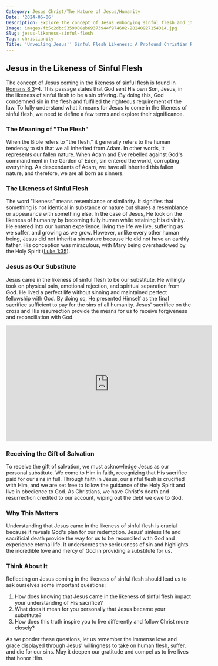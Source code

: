 ```yaml
---
Category: Jesus Christ/The Nature of Jesus/Humanity
Date: '2024-06-06'
Description: Explore the concept of Jesus embodying sinful flesh and its significance in Christian theology. Delve into how this idea shapes beliefs about redemption and the nature of Christ.
Image: images/fb5c2dbc5359008eb69373944f974602-20240927154314.jpg
Slug: jesus-likeness-sinful-flesh
Tags: christianity
Title: 'Unveiling Jesus'' Sinful Flesh Likeness: A Profound Christian Revelation'
---
```


## Jesus in the Likeness of Sinful Flesh

The concept of Jesus coming in the likeness of sinful flesh is found in [Romans 8:3](https://www.bibleref.com/Romans/8/Romans-8-3.html)–4. This passage states that God sent His own Son, Jesus, in the likeness of sinful flesh to be a sin offering. By doing this, God condemned sin in the flesh and fulfilled the righteous requirement of the law. To fully understand what it means for Jesus to come in the likeness of sinful flesh, we need to define a few terms and explore their significance.

### The Meaning of "The Flesh"

When the Bible refers to "the flesh," it generally refers to the human tendency to sin that we all inherited from Adam. In other words, it represents our fallen nature. When Adam and Eve rebelled against God's commandment in the Garden of Eden, sin entered the world, corrupting everything. As descendants of Adam, we have all inherited this fallen nature, and therefore, we are all born as sinners.

### The Likeness of Sinful Flesh

The word "likeness" means resemblance or similarity. It signifies that something is not identical in substance or nature but shares a resemblance or appearance with something else. In the case of Jesus, He took on the likeness of humanity by becoming fully human while retaining His divinity. He entered into our human experience, living the life we live, suffering as we suffer, and growing as we grow. However, unlike every other human being, Jesus did not inherit a sin nature because He did not have an earthly father. His conception was miraculous, with Mary being overshadowed by the Holy Spirit ([Luke 1:35](https://www.bibleref.com/Luke/1/Luke-1-35.html)).

### Jesus as Our Substitute

Jesus came in the likeness of sinful flesh to be our substitute. He willingly took on physical pain, emotional rejection, and spiritual separation from God. He lived a perfect life without sinning and maintained perfect fellowship with God. By doing so, He presented Himself as the final sacrifice sufficient to pay for the sins of all humanity. Jesus' sacrifice on the cross and His resurrection provide the means for us to receive forgiveness and reconciliation with God.


<iframe width="560" height="315" src="https://www.youtube.com/embed/wOkB6cxVXTc" frameborder="0" allow="autoplay; encrypted-media" allowfullscreen></iframe>


### Receiving the Gift of Salvation

To receive the gift of salvation, we must acknowledge Jesus as our personal substitute. We come to Him in faith, recognizing that His sacrifice paid for our sins in full. Through faith in Jesus, our sinful flesh is crucified with Him, and we are set free to follow the guidance of the Holy Spirit and live in obedience to God. As Christians, we have Christ's death and resurrection credited to our account, wiping out the debt we owe to God.

### Why This Matters

Understanding that Jesus came in the likeness of sinful flesh is crucial because it reveals God's plan for our redemption. Jesus' sinless life and sacrificial death provide the way for us to be reconciled with God and experience eternal life. It underscores the seriousness of sin and highlights the incredible love and mercy of God in providing a substitute for us.

### Think About It

Reflecting on Jesus coming in the likeness of sinful flesh should lead us to ask ourselves some important questions:

1. How does knowing that Jesus came in the likeness of sinful flesh impact your understanding of His sacrifice?
2. What does it mean for you personally that Jesus became your substitute?
3. How does this truth inspire you to live differently and follow Christ more closely?

As we ponder these questions, let us remember the immense love and grace displayed through Jesus' willingness to take on human flesh, suffer, and die for our sins. May it deepen our gratitude and compel us to live lives that honor Him.